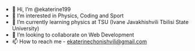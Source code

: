 - 👋 Hi, I’m @ekaterine199
- 👀 I’m interested in Physics, Coding and Sport
- 🌱 I’m currently learning physics at TSU (Ivane Javakhishvili Tbilisi State University)
- 💞️ I’m looking to collaborate on Web Development
- 📫 How to reach me - ekaterinechonishvili@gmail.com


